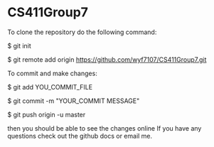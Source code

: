 # CS411Group7

To clone the repository do the following command:

$ git init

$ git remote add origin https://github.com/wyf7107/CS411Group7.git

To commit and make changes:

$ git add YOU_COMMIT_FILE

$ git commit -m "YOUR_COMMIT MESSAGE"

$ git push origin -u master

then you should be able to see the changes online
If you have any questions check out the github docs or email me.


